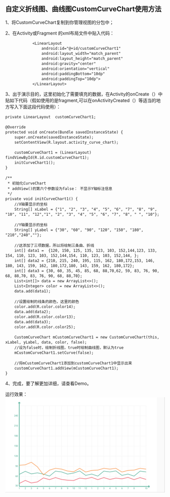## 自定义折线图、曲线图CustomCurveChart使用方法 ##
1、将CustomCurveChart复制到你管理视图的分包中；

2、在Activity或Fragment 的xml布局文件中贴入代码：

                <LinearLayout
                    android:id="@+id/customCurveChart1"
                    android:layout_width="match_parent"
                    android:layout_height="match_parent"
                    android:gravity="center"
                    android:orientation="vertical"
                    android:paddingBottom="10dp"
                    android:paddingTop="10dp">
                </LinearLayout>

3、出于演示目的，这里初始化了需要填充的数据，在Activity的onCreate（）中贴如下代码（假如使用的是fragment,可以在onActivityCreated（）等适当的地方写入下面这段代码使用）：

    private LinearLayout  customCurveChart1;

    @Override
    protected void onCreate(Bundle savedInstanceState) {
        super.onCreate(savedInstanceState);
        setContentView(R.layout.activity_curve_chart);

        customCurveChart1 = (LinearLayout) findViewById(R.id.customCurveChart1);
        initCurveChart1();
    }

    /**
     * 初始化CurveChart
     * addView()的第六个参数设为false： 不显示Y轴标注信息
     */
    private void initCurveChart1() {
        //X轴要显示的坐标
        String[] xLabel = {"1", "2", "3", "4", "5", "6", "7", "8", "9", "10", "11", "12","1", "2", "3", "4", "5", "6", "7", "8", " ", "10"};
        
        //Y轴要显示的坐标
        String[] yLabel = {"30", "60", "90", "120", "150", "180", "210","240",""};
        
        //这添加了三项数据，所以将绘制三条曲、折线
        int[] data1 =  {120, 150, 125, 135, 123, 103, 152,144,123, 133, 154, 110, 123, 103, 152,144,154, 110, 123, 103, 152,144, };
        int[] data2 = {210, 215, 240, 195, 115, 162, 180,172,153, 146, 180, 143, 159, 162, 180,172,180, 143, 159, 162, 180,172};
        int[] data3 = {30, 60, 35, 45, 85, 68, 88,70,62, 59, 83, 76, 90, 68, 88,70, 83, 76, 90, 68, 88,70};
        List<int[]> data = new ArrayList<>();
        List<Integer> color = new ArrayList<>();
        data.add(data1);

        //设置绘制的线条的颜色，这里的颜色
        color.add(R.color.color14);
        data.add(data2);
        color.add(R.color.color13);
        data.add(data3);
        color.add(R.color.color25);

        CustomCurveChart mCustomCurveChart1 = new CustomCurveChart(this, xLabel, yLabel, data, color, false);
        //设为false时，绘制折线图，true时绘制曲线图，默认为true
        mCustomCurveChart1.setCurve(false);

        //将mCustomCurveChart1添加到customCurveChart1中显示出来
        customCurveChart1.addView(mCustomCurveChart1);
    }

4、完成，要了解更加详细，请查看Demo。

运行效果：![](https://github.com/lisheny/DrawDemo/blob/master/tupian/XJV%7D1JKEBF@%7B%5D%25$YG$L%7DH9S.png?raw=true)


 
 

  